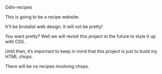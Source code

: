 Odin-recipes

This is going to be a recipe website.

It'll be brutalist web design. It will not be pretty!

You want pretty? Well we will revisit this project in the future to style it up with CSS.

Until then, it’s important to keep in mind that this project is just to build my HTML chops.

There will be no recipes involving chops.